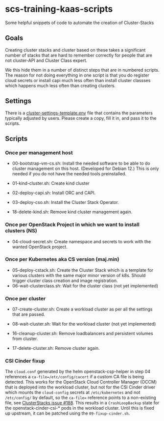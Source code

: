 # scs-training-kaas-scripts
Some helpful snippets of code to automate the creation of Cluster-Stacks

## Goals
Creating cluster stacks and cluster based on these takes a significant
number of stacks that are hard to remember correctly for people that are
not cluster-API and Cluster Class expert.

We this hide them in a number of distinct steps that are in numbered scripts.
The reason for not doing everything in one script is that you do register
cloud secrets or install capi much less often than install cluster classses
which happens much less often than creating clusters.

## Settings
There is a [cluster-settings-template.env](cluster-settings-template.env) file
that contains the parameters typically adjusted by users. Please create a
copy, fill it in, and pass it to the scripts.

## Scripts
### Once per management host
* 00-bootstrap-vm-cs.sh: Install the needed software to be able to do
  cluster management on this host. (Developed for Debian 12.)
  This is only needed if you do not have the needed tools preinstalled.
* 01-kind-cluster.sh: Create kind cluster
* 02-deploy-capi.sh: Install ORC and CAPI.
* 03-deploy-cso.sh: Install the Cluster Stack Operator.

* 18-delete-kind.sh: Remove kind cluster management again.

### Once per OpenStack Project in which we want to install clusters (NS)
* 04-cloud-secret.sh: Create namespace and secrets to work with the
  wanted OpenStack project.

### Once per Kubernetes aka CS version (maj.min)
* 05-deploy-cstack.sh: Create the Cluster Stack which is a template
  for various clusters with the same major minor version of k8s.
  Should trigger cluster class creation and image registration.
* 06-wait-clusterclass.sh: Wait for the cluster class (not yet implemented)

### Once per cluster
* 07-create-cluster.sh: Create a workload cluster as per all the settings
  that are passed.
* 08-wait-cluster.sh: Wait for the workload cluster (not yet implemented)

* 16-cleanup-cluster.sh: Remove loadbalancers and persistent volumes from cluster.
* 17-delete-cluster.sh: Remove cluster again.

### CSI Cinder fixup
The `cloud.conf` generated by the helm openstack-csp-helper in step 04
references a `ca-file=/etc/config/cacert` if a custom CA file is being
detected. This works for the OpenStack Cloud Controller Manager (OCCM)
that is deployed into the workload cluster, but not for the CSI Cinder
driver which mounts the `cloud-config` secrets at `/etc/kubernetes`
and not `/etc/config/` by default, so the `ca-file=` reference points
to a non-existing file, see [ClusterStacks issue #188](https://github.com/SovereignCloudStack/cluster-stacks/issues/188).
This results in a `CrashLoopBackup` state for
the openstack-cinder-csi-* pods in the workload cluster. Until this
is fixed up upstream, it can be patched using the `09-fixup-cinder.sh`.
